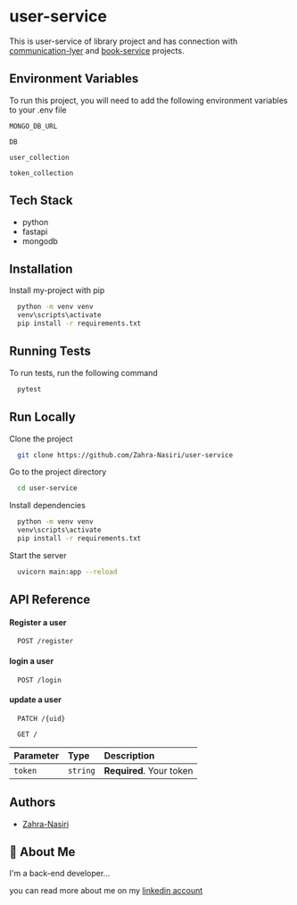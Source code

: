 
# user-service

This is user-service of library project and has connection with [communication-lyer](https://github.com/Zahra-Nasiri/communication-layer)
 and [book-service](https://github.com/Zahra-Nasiri/book-service)
 projects.


## Environment Variables

To run this project, you will need to add the following environment variables to your .env file

`MONGO_DB_URL`

`DB`

`user_collection`

`token_collection`


## Tech Stack

* python
* fastapi
* mongodb




## Installation

Install my-project with pip

```bash
  python -m venv venv
  venv\scripts\activate
  pip install -r requirements.txt
```

## Running Tests

To run tests, run the following command

```bash
  pytest
```


## Run Locally

Clone the project

```bash
  git clone https://github.com/Zahra-Nasiri/user-service
```

Go to the project directory

```bash
  cd user-service
```

Install dependencies

```bash
  python -m venv venv
  venv\scripts\activate
  pip install -r requirements.txt
```

Start the server

```bash
  uvicorn main:app --reload
```

## API Reference

#### Register a user

```http
  POST /register
```

#### login a user

```http
  POST /login
```

#### update a user

```http
  PATCH /{uid}
```

```http
  GET /
```


| Parameter | Type     | Description                |
| :-------- | :------- | :------------------------- |
| `token` | `string` | **Required**. Your token |

## Authors

- [Zahra-Nasiri](https://github.com/Zahra-Nasiri)


## 🚀 About Me
I'm a  back-end developer...

you can read more about me on my [linkedin account](https://www.linkedin.com/in/zahra-nasirmohammadi-73584b241/)
